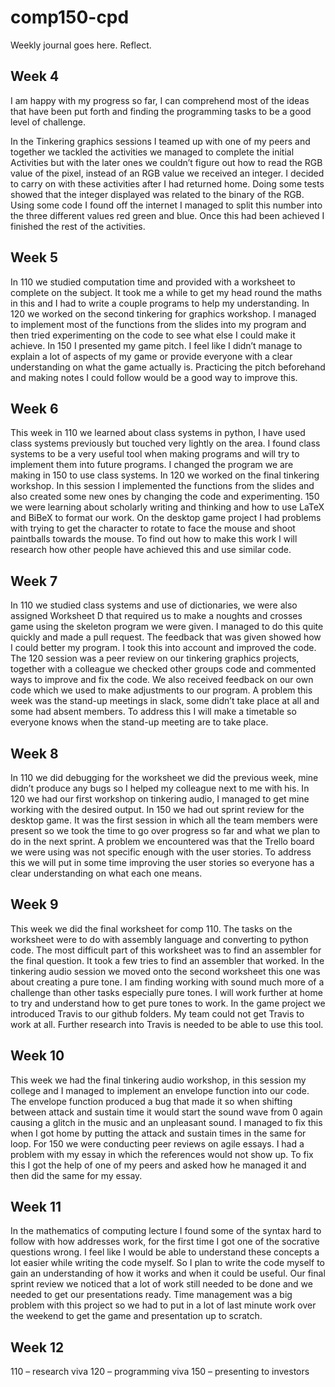 # comp150-cpd

Weekly journal goes here. Reflect.

## Week 4

I am happy with my progress so far, I can comprehend most of the ideas that have been put forth and finding the programming tasks to be a good level of challenge.

In the Tinkering graphics sessions I teamed up with one of my peers and together we tackled the activities we managed to complete the initial Activities but with the later ones we couldn’t figure out how to read the RGB value of the pixel, instead of an RGB value we received an integer. I decided to carry on with these activities after I had returned home. Doing some tests showed that the integer displayed was related to the binary of the RGB. Using some code I found off the internet I managed to split this number into the three different values red green and blue. Once this had been achieved I finished the rest of the activities.

## Week 5

In 110 we studied computation time and provided with a worksheet to complete on the subject. It took me a while to get my head round the maths in this and I had to write a couple programs to help my understanding. In 120 we worked on the second tinkering for graphics workshop. I managed to implement most of the functions from the slides into my program and then tried experimenting on the code to see what else I could make it achieve. In 150 I presented my game pitch. I feel like I didn’t manage to explain a lot of aspects of my game or provide everyone with a clear understanding on what the game actually is. Practicing the pitch beforehand and making notes I could follow would be a good way to improve this.

## Week 6

This week in 110 we learned about class systems in python, I have used class systems previously but touched very lightly on the area. I found class systems to be a very useful tool when making programs and will try to implement them into future programs. I changed the program we are making in 150 to use class systems. In 120 we worked on the final tinkering workshop. In this session I implemented the functions from the slides and also created some new ones by changing the code and experimenting. 150 we were learning about scholarly writing and thinking and how to use LaTeX and BiBeX to format our work. On the desktop game project I had problems with trying to get the character to rotate to face the mouse and shoot paintballs towards the mouse. To find out how to make this work I will research how other people have achieved this and use similar code.

## Week 7

In 110 we studied class systems and use of dictionaries, we were also assigned Worksheet D that required us to make a noughts and crosses game using the skeleton program we were given. I managed to do this quite quickly and made a pull request. The feedback that was given showed how I could better my program. I took this into account and improved the code. The 120 session was a peer review on our tinkering graphics projects, together with a colleague we checked other groups code and commented ways to improve and fix the code. We also received feedback on our own code which we used to make adjustments to our program.   A problem this week was the stand-up meetings in slack, some didn’t take place at all and some had absent members. To address this I will make a timetable so everyone knows when the stand-up meeting are to take place.

## Week 8

In 110 we did debugging for the worksheet we did the previous week, mine didn’t produce any bugs so I helped my colleague next to me with his. In 120 we had our first workshop on tinkering audio, I managed to get mine working with the desired output. In 150 we had out sprint review for the desktop game. It was the first session in which all the team members were present so we took the time to go over progress so far and what we plan to do in the next sprint. A problem we encountered was that the Trello board we were using was not specific enough with the user stories. To address this we will put in some time improving the user stories so everyone has a clear understanding on what each one means.

## Week 9

This week we did the final worksheet for comp 110. The tasks on the worksheet were to do with assembly language and converting to python code. The most difficult part of this worksheet was to find an assembler for the final question. It took a few tries to find an assembler that worked. In the tinkering audio session we moved onto the second worksheet this one was about creating a pure tone. I am finding working with sound much more of a challenge than other tasks especially pure tones. I will work further at home to try and understand how to get pure tones to work. In the game project we introduced Travis to our github folders. My team could not get Travis to work at all. Further research into Travis is needed to be able to use this tool.

## Week 10

This week we had the final tinkering audio workshop, in this session my college and I managed to implement an envelope function into our code. The envelope function produced a bug that made it so when shifting between attack and sustain time it would start the sound wave from 0 again causing a glitch in the music and an unpleasant sound. I managed to fix this when I got home by putting the attack and sustain times in the same for loop. For 150 we were conducting peer reviews on agile essays. I had a problem with my essay in which the references would not show up. To fix this I got the help of one of my peers and asked how he managed it and then did the same for my essay.

## Week 11

In the mathematics of computing lecture I found some of the syntax hard to follow with how addresses work, for the first time I got one of the socrative questions wrong. I feel like I would be able to understand these concepts a lot easier while writing the code myself. So I plan to write the code myself to gain an understanding of how it works and when it could be useful. Our final sprint review we noticed that a lot of work still needed to be done and we needed to get our presentations ready. Time management was a big problem with this project so we had to put in a lot of last minute work over the weekend to get the game and presentation up to scratch. 

## Week 12

110 – research viva
120 – programming viva
150 – presenting to investors

